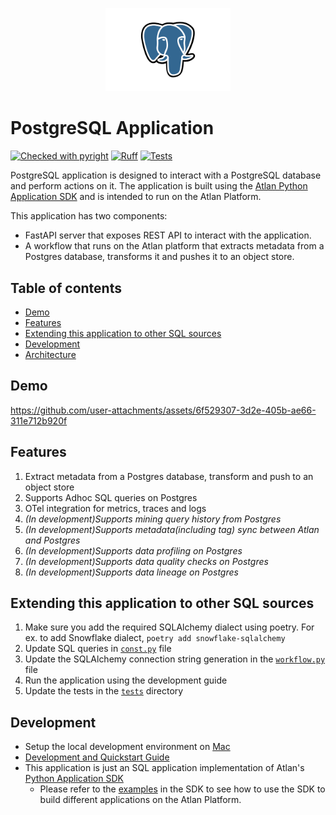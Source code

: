 <p align="center">
  <img src="./docs/images/postgres_logo.svg" alt="PostgreSQL Logo" width="200" height="auto">
</p>

# PostgreSQL Application
[![Checked with pyright](https://microsoft.github.io/pyright/img/pyright_badge.svg)](https://microsoft.github.io/pyright/)
[![Ruff](https://img.shields.io/endpoint?url=https://raw.githubusercontent.com/astral-sh/ruff/main/assets/badge/v2.json)](https://github.com/astral-sh/ruff)
[![Tests](https://github.com/atlanhq/phoenix-postgres-app/actions/workflows/unit-tests.yml/badge.svg)](https://github.com/atlanhq/phoenix-postgres-app/actions/workflows/unit-tests.yml)

PostgreSQL application is designed to interact with a PostgreSQL database and perform actions on it. The application is built using the [Atlan Python Application SDK](https://github.com/atlanhq/application-sdk) and is intended to run on the Atlan Platform.

This application has two components:
- FastAPI server that exposes REST API to interact with the application.
- A workflow that runs on the Atlan platform that extracts metadata from a Postgres database, transforms it and pushes it to an object store.


## Table of contents
- [Demo](#demo)
- [Features](#features)
- [Extending this application to other SQL sources](#extending-this-application-to-other-sql-sources)
- [Development](#development)
- [Architecture](./docs/ARCHITECTURE.md)

## Demo

https://github.com/user-attachments/assets/6f529307-3d2e-405b-ae66-311e712b920f

## Features
1. Extract metadata from a Postgres database, transform and push to an object store
2. Supports Adhoc SQL queries on Postgres
3. OTel integration for metrics, traces and logs
4. _(In development)Supports mining query history from Postgres_
5. _(In development)Supports metadata(including tag) sync between Atlan and Postgres_
6. _(In development)Supports data profiling on Postgres_
7. _(In development)Supports data quality checks on Postgres_
8. _(In development)Supports data lineage on Postgres_


## Extending this application to other SQL sources
1. Make sure you add the required SQLAlchemy dialect using poetry. For ex. to add Snowflake dialect, `poetry add snowflake-sqlalchemy`
2. Update SQL queries in [`const.py`](app/const.py) file
3. Update the SQLAlchemy connection string generation in the [`workflow.py`](app/workflow.py) file
4. Run the application using the development guide
5. Update the tests in the [`tests`](tests) directory


## Development
- Setup the local development environment on [Mac](./docs/SETUP_MAC.md)
- [Development and Quickstart Guide](./docs/DEVELOPMENT.md)
- This application is just an SQL application implementation of Atlan's [Python Application SDK](https://github.com/atlanhq/application-sdk)
  - Please refer to the [examples](https://github.com/atlanhq/application-sdk/tree/main/examples) in the SDK to see how to use the SDK to build different applications on the Atlan Platform.
